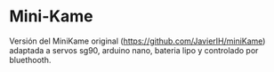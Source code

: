 # Mini-Kame
Versión del MiniKame original (https://github.com/JavierIH/miniKame) adaptada a servos sg90, arduino nano, bateria lipo y controlado por bluethooth.
